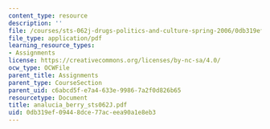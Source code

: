 ```yaml
---
content_type: resource
description: ''
file: /courses/sts-062j-drugs-politics-and-culture-spring-2006/0db319ef09448dce77aceea90a1e8eb3_analucia_berry_sts062J.pdf
file_type: application/pdf
learning_resource_types:
- Assignments
license: https://creativecommons.org/licenses/by-nc-sa/4.0/
ocw_type: OCWFile
parent_title: Assignments
parent_type: CourseSection
parent_uid: c6abcd5f-e7a4-633e-9986-7a2f0d826b65
resourcetype: Document
title: analucia_berry_sts062J.pdf
uid: 0db319ef-0944-8dce-77ac-eea90a1e8eb3
---
```

